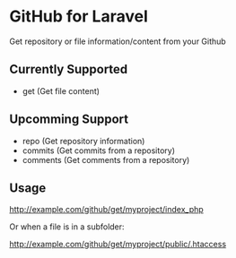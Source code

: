 # GitHub for Laravel

Get repository or file information/content from your Github

## Currently Supported

- get (Get file content)

## Upcomming Support

- repo (Get repository information)
- commits (Get commits from a repository)
- comments (Get comments from a repository)

## Usage

http://example.com/github/get/myproject/index_php

Or when a file is in a subfolder:

http://example.com/github/get/myproject/public/.htaccess